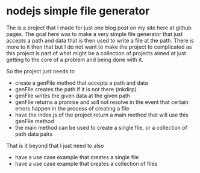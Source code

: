 # nodejs simple file generator

The is a project that I made for just one blog post on my site here at github pages. The goal here was to make a very simple file generator that just accepts a path and data that is then used to write a file at the path. There is more to it then that but I do not want to make the project to complicated as this project is part of what might be a collection of projects aimed at just getting to the core of a problem and being done with it.

So the project just needs to

* create a genFile method that accepts a path and data
* genFile creates the path if it is not there (mkdirp).
* genFile writes the given data at the given path
* genFile returns a promise and will not resolve in the event that certain errors happen in the process of creating a file
* have the index.js of the project return a main method that will use this genFile method
* the main method can be used to create a single file, or a collection of path data pairs

That is it beyond that I just need to also

* have a use case example that creates a single file
* have a use case example that creates a collection of files